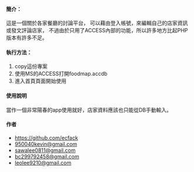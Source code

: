#### 簡介：
這是一個關於各家餐廳的討論平台，
可以藉由登入帳號，來編輯自己的店家資訊或發文評論店家，
不過由於只用了ACCESS內部的功能，所以許多地方比起PHP版本有許多不足。

#### 執行方法：
1. copy這份專案
2. 使用MS的ACCESS打開foodmap.accdb
3. 進入首頁頁面開始使用

#### 使用說明
當作一個非常陽春的app使用就好，店家資料應該也只能從DB手動輸入。

#### 作者
* <https://github.com/ecfack>
* <950040kevin@gmail.com>
* <sawalee0811@gmail.com>
* <bc299792458@gmail.com>
* <leolee9210@gmail.com>
